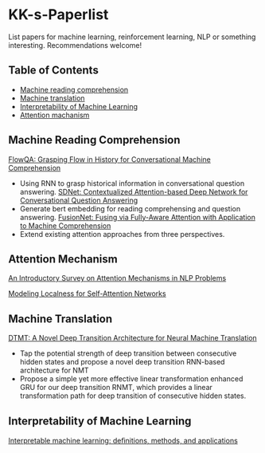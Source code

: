 # KK-s-Paperlist
List papers for machine learning, reinforcement learning, NLP or something interesting.
Recommendations welcome!

## Table of Contents
- [Machine reading comprehension](https://github.com/SparkJiao/KK-s-Paperlist/blob/master/README.md#machine-reading-comprehension)
- [Machine translation](https://github.com/SparkJiao/KK-s-Paperlist/blob/master/README.md#machine-translation)
- [Interpretability of Machine Learning](https://github.com/SparkJiao/KK-s-Paperlist/blob/master/README.md#interpretability-of-machine-learning)
- [Attention machanism](https://github.com/SparkJiao/KK-s-Paperlist/blob/master/README.md#attention-machanism)

## Machine Reading Comprehension
[FlowQA: Grasping Flow in History for Conversational Machine Comprehension](https://arxiv.org/abs/1810.06683)
- Using RNN to grasp historical information in conversational question answering.
[SDNet: Contextualized Attention-based Deep Network for Conversational Question Answering](https://arxiv.org/abs/1812.03593)
- Generate bert embedding for reading comprehensing and question answering.
[FusionNet: Fusing via Fully-Aware Attention with Application to Machine Comprehension](https://arxiv.org/abs/1711.07341)
- Extend existing attention approaches from three perspectives.

## Attention Mechanism
[An Introductory Survey on Attention Mechanisms in NLP Problems](https://arxiv.org/abs/1811.05544)

[Modeling Localness for Self-Attention Networks](https://arxiv.org/abs/1810.10182)

## Machine Translation
[DTMT: A Novel Deep Transition Architecture for Neural Machine Translation](https://arxiv.org/pdf/1812.07807.pdf)
- Tap the potential strength of deep transition between consecutive hidden states and propose a novel deep transition RNN-based architecture for NMT
- Propose a simple yet more effective linear transformation enhanced GRU for our deep transition RNMT, which provides a linear transformation path for deep transition of consecutive hidden states.

## Interpretability of Machine Learning
[Interpretable machine learning: deﬁnitions, methods, and applications](https://arxiv.org/pdf/1901.04592.pdf)

